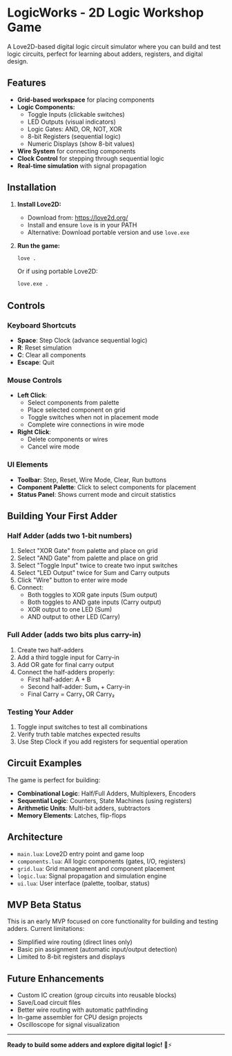 # LogicWorks - 2D Logic Workshop Game

A Love2D-based digital logic circuit simulator where you can build and test logic circuits, perfect for learning about adders, registers, and digital design.

## Features

- **Grid-based workspace** for placing components
- **Logic Components:**
  - Toggle Inputs (clickable switches)
  - LED Outputs (visual indicators)
  - Logic Gates: AND, OR, NOT, XOR
  - 8-bit Registers (sequential logic)
  - Numeric Displays (show 8-bit values)
- **Wire System** for connecting components
- **Clock Control** for stepping through sequential logic
- **Real-time simulation** with signal propagation

## Installation

1. **Install Love2D:**
   - Download from: https://love2d.org/
   - Install and ensure `love` is in your PATH
   - Alternative: Download portable version and use `love.exe`

2. **Run the game:**
   ```bash
   love .
   ```
   Or if using portable Love2D:
   ```bash
   love.exe .
   ```

## Controls

### Keyboard Shortcuts
- **Space**: Step Clock (advance sequential logic)
- **R**: Reset simulation
- **C**: Clear all components
- **Escape**: Quit

### Mouse Controls
- **Left Click**: 
  - Select components from palette
  - Place selected component on grid
  - Toggle switches when not in placement mode
  - Complete wire connections in wire mode
- **Right Click**: 
  - Delete components or wires
  - Cancel wire mode

### UI Elements
- **Toolbar**: Step, Reset, Wire Mode, Clear, Run buttons
- **Component Palette**: Click to select components for placement
- **Status Panel**: Shows current mode and circuit statistics

## Building Your First Adder

### Half Adder (adds two 1-bit numbers)
1. Select "XOR Gate" from palette and place on grid
2. Select "AND Gate" from palette and place on grid  
3. Select "Toggle Input" twice to create two input switches
4. Select "LED Output" twice for Sum and Carry outputs
5. Click "Wire" button to enter wire mode
6. Connect:
   - Both toggles to XOR gate inputs (Sum output)
   - Both toggles to AND gate inputs (Carry output)
   - XOR output to one LED (Sum)
   - AND output to other LED (Carry)

### Full Adder (adds two bits plus carry-in)
1. Create two half-adders
2. Add a third toggle input for Carry-in
3. Add OR gate for final carry output
4. Connect the half-adders properly:
   - First half-adder: A + B
   - Second half-adder: Sum₁ + Carry-in
   - Final Carry = Carry₁ OR Carry₂

### Testing Your Adder
1. Toggle input switches to test all combinations
2. Verify truth table matches expected results
3. Use Step Clock if you add registers for sequential operation

## Circuit Examples

The game is perfect for building:
- **Combinational Logic**: Half/Full Adders, Multiplexers, Encoders
- **Sequential Logic**: Counters, State Machines (using registers)
- **Arithmetic Units**: Multi-bit adders, subtractors
- **Memory Elements**: Latches, flip-flops

## Architecture

- `main.lua`: Love2D entry point and game loop
- `components.lua`: All logic components (gates, I/O, registers)
- `grid.lua`: Grid management and component placement
- `logic.lua`: Signal propagation and simulation engine
- `ui.lua`: User interface (palette, toolbar, status)

## MVP Beta Status

This is an early MVP focused on core functionality for building and testing adders. Current limitations:
- Simplified wire routing (direct lines only)
- Basic pin assignment (automatic input/output detection)
- Limited to 8-bit registers and displays

## Future Enhancements

- Custom IC creation (group circuits into reusable blocks)
- Save/Load circuit files
- Better wire routing with automatic pathfinding  
- In-game assembler for CPU design projects
- Oscilloscope for signal visualization

---

**Ready to build some adders and explore digital logic!** 🔧⚡